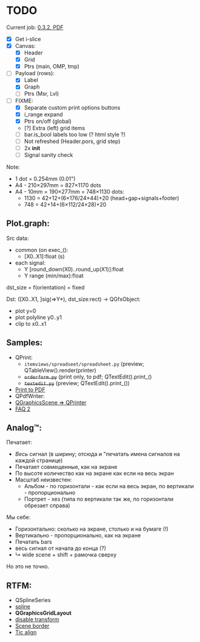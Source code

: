 # TODO

Current job: [0.3.2. PDF](https://github.com/tieugene/iosc.py/issues/191)

- [x] Get i-slice  
- [x] Canvas:
  + [x] Header
  + [x] Grid
  + [x] Ptrs (main, OMP, tmp)
- [ ] Payload (rows):
  + [x] Label
  + [x] Graph
  + [ ] Ptrs (Msr, Lvl)
- [ ] FIXME:
  + [x] Separate custom print options buttons
  + [x] i_range expand
  + [x] Ptrs on/off (global)
  + [?] Extra (left) grid items
  + [ ] bar.is_bool labels too low (? html style ?)
  + [ ] Not refreshed (Header.pors, grid step)
  + [ ] 2x __init__
  + [ ] Signal sanity check

Note:
- 1 dot = 0.254mm (0.01")
- A4 - 210×297mm = 827×1170 dots
- A4 - 10mm = 190×277mm = 748×1130 dots:
  + 1130 = 42+12+(6×176/24×44)+20 (head+gap+signals+footer)
  + 748 = 42+14+(6×112/24×28)+20

## Plot.graph:

Src data:
- common (on exec_():
  + \[X0..X1]:float (s)
- each signal:
  + Y [round_down(X0)..round_up(X1)]:float
  + Y range (min/max):float

dst_size = f(orientation) = fixed

Dst: ([X0..X1, ]sig(=>Y*), dst_size:rect) -> QGfxObject:
- plot y=0
- plot polyline y0..y1
- clip to x0..x1

## Samples:
- QPrint:
  - `itemviews/spreadseet/spreadsheet.py` (preview; QTableView().render(printer)
  - ~~`orderform.py`~~ (print only, to pdf; QTextEdit().print_()
  - ~~`textedit.py`~~ (preview; QTextEdit().print_())
- [Print to PDF](https://wiki.qt.io/Exporting_a_document_to_PDF)
- QPdfWriter:
- [QGraphicsScene &rArr; QPrinter](https://www.qtcentre.org/threads/47972-Render-QGraphicsScene-to-a-QPrinter-to-export-PDF)
- [FAQ 2](https://stackoverflow.com/questions/35034953/printing-qgraphicsscene-cuts-objects-in-half)

## Analog&trade;:

Печатает:

- _Весь_ сигнал (в ширину; отсюда и "печатать имена сигналов на каждой странице)
- Печатает совмещенные, как на экране
- По высоте количество как на экране как если на весь экран
- Масштаб неизвестен:
  + Альбом - по горизонтали - как если на весь экран, по вертикали - пропорционально
  + Портрет - хез (типа по вертикали так же, по горизонтали обрезает справа)

Мы себе:
- Горизонтально: сколько на экране, столько и на бумаге (!)
- Вертикально - пропорционально, как на экране
- Печатать bars
- весь сигнал от начала до конца (?)
- &rdsh; wide scene + shift + рамочка сверху

Но это не точно.

## RTFM:
- QSplineSeries
- [spline](https://www.toptal.com/c-plus-plus/rounded-corners-bezier-curves-qpainter)
- **QGraphicsGridLayout**
- [disable transform](https://stackoverflow.com/questions/1222914/qgraphicsview-and-qgraphicsitem-don%C2%B4t-scale-item-when-scaling-the-view-rect)
- [Scene border](https://www.qtcentre.org/threads/13814-how-to-enable-borders-in-QGraphicsScene)
- [Tic align](https://www.qtcentre.org/threads/51168-QGraphicsTextItem-center-based-coordinates)
